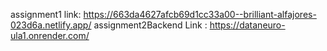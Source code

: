 assignment1 link: https://663da4627afcb69d1cc33a00--brilliant-alfajores-023d6a.netlify.app/
assignment2Backend Link : https://dataneuro-ula1.onrender.com/
